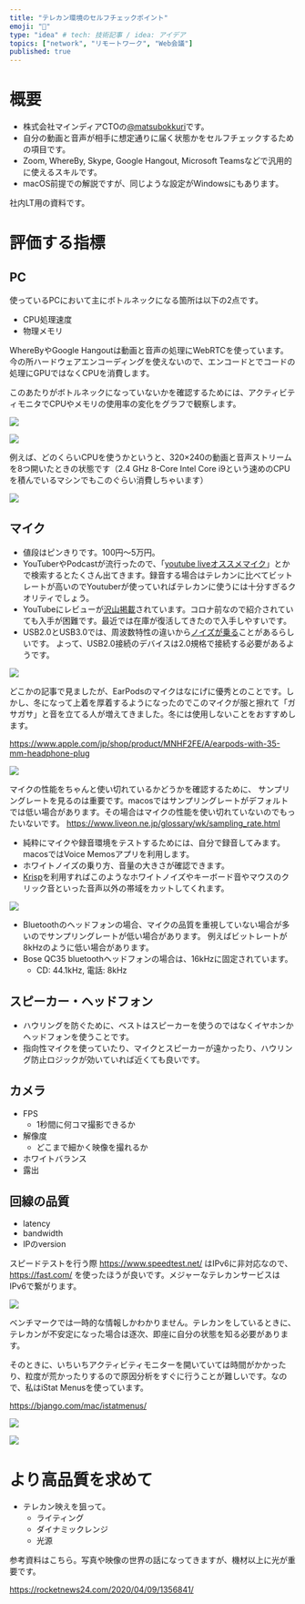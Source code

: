 ```yaml
---
title: "テレカン環境のセルフチェックポイント"
emoji: "🤖"
type: "idea" # tech: 技術記事 / idea: アイデア
topics: ["network", "リモートワーク", "Web会議"]
published: true
---
```


# 概要

- 株式会社マインディアCTOの[@matsubokkuri](https://twitter.com/matsubokkuri)です。
- 自分の動画と音声が相手に想定通りに届く状態かをセルフチェックするための項目です。
- Zoom, WhereBy, Skype, Google Hangout, Microsoft Teamsなどで汎用的に使えるスキルです。
- macOS前提での解説ですが、同じような設定がWindowsにもあります。

社内LT用の資料です。

# 評価する指標

## PC

使っているPCにおいて主にボトルネックになる箇所は以下の2点です。

- CPU処理速度
- 物理メモリ

WhereByやGoogle Hangoutは動画と音声の処理にWebRTCを使っています。
今の所ハードウェアエンコーディングを使えないので、エンコードとでコードの処理にGPUではなくCPUを消費します。

このあたりがボトルネックになっていないかを確認するためには、アクティビティモニタでCPUやメモリの使用率の変化をグラフで観察します。

![](https://storage.googleapis.com/zenn-user-upload/6oeis1xt5ycwkbvlyxue6tyhw4jh)


![](https://storage.googleapis.com/zenn-user-upload/6ajf89zfhtmjrd2snqrnaesqfbzs)

例えば、どのくらいCPUを使うかというと、320×240の動画と音声ストリームを8つ開いたときの状態です（2.4 GHz 8-Core Intel Core i9という速めのCPUを積んでいるマシンでもこのぐらい消費しちゃいます）

![](https://storage.googleapis.com/zenn-user-upload/tkae4kmvqjewtks8ip7nwgw5o1to)

## マイク

- 値段はピンきりです。100円〜5万円。
- YouTuberやPodcastが流行ったので、「[youtube liveオススメマイク](https://www.google.com/search?q=youtube+live%E3%82%AA%E3%82%B9%E3%82%B9%E3%83%A1%E3%83%9E%E3%82%A4%E3%82%AF&rlz=1C5CHFA_enJP888JP889&oq=youtube+live%E3%82%AA%E3%82%B9%E3%82%B9%E3%83%A1%E3%83%9E%E3%82%A4%E3%82%AF&aqs=chrome..69i57j69i64.105j0j7&sourceid=chrome&ie=UTF-8)」とかで検索するとたくさん出てきます。録音する場合はテレカンに比べてビットレートが高いのでYoutuberが使っていればテレカンに使うには十分すぎるクオリティでしょう。
- YouTubeにレビューが[沢山掲載](https://www.youtube.com/results?search_query=%E3%83%9E%E3%82%A4%E3%82%AF+%E3%83%AC%E3%83%93%E3%83%A5%E3%83%BC)されています。コロナ前なので紹介されていても入手が困難です。最近では在庫が復活してきたので入手しやすいです。
- USB2.0とUSB3.0では、周波数特性の違いから[ノイズが乗る](http://sloppy-games.com/%E3%83%9E%E3%82%A4%E3%82%AF%E3%81%AE%E9%9F%B3%E3%81%8C%E3%80%8C%E3%82%B5%E3%83%BC%E3%80%8D%E3%81%A8%E9%B3%B4%E3%81%A3%E3%81%A6%E3%81%97%E3%81%BE%E3%81%86%E3%81%AE%E3%82%92%E8%A7%A3%E6%B1%BA%E3%81%97/)ことがあるらしいです。 よって、USB2.0接続のデバイスは2.0規格で接続する必要があるようです。

![](https://storage.googleapis.com/zenn-user-upload/5y97bjzg47oyxtpg0uscm8wtk5pg)

どこかの記事で見ましたが、EarPodsのマイクはなにげに優秀とのことです。しかし、冬になって上着を厚着するようになったのでこのマイクが服と擦れて「ガサガサ」と音を立てる人が増えてきました。冬には使用しないことをおすすめします。

https://www.apple.com/jp/shop/product/MNHF2FE/A/earpods-with-35-mm-headphone-plug

![](https://storage.googleapis.com/zenn-user-upload/a00aplbsaukd0yc2cz0bvy0ahmrm)

マイクの性能をちゃんと使い切れているかどうかを確認するために、 サンプリングレートを見るのは重要です。macosではサンプリングレートがデフォルトでは低い場合があります。その場合はマイクの性能を使い切れていないのでもったいないです。
https://www.liveon.ne.jp/glossary/wk/sampling_rate.html

- 純粋にマイクや録音環境をテストするためには、自分で録音してみます。macosではVoice Memosアプリを利用します。
- ホワイトノイズの乗り方、音量の大きさが確認できます。
- [Krisp](https://ref.krisp.ai/u/ud40cc5747)を利用すればこのようなホワイトノイズやキーボード音やマウスのクリック音といった音声以外の帯域をカットしてくれます。

![](https://storage.googleapis.com/zenn-user-upload/wc8rtgnxxzfn67iyycirgkbwf2t6)

- Bluetoothのヘッドフォンの場合、マイクの品質を重視していない場合が多いのでサンプリングレートが低い場合があります。 例えばビットレートが8kHzのように低い場合があります。
- Bose QC35 bluetoothヘッドフォンの場合は、16kHzに固定されています。
  - CD: 44.1kHz, 電話: 8kHz

## スピーカー・ヘッドフォン

- ハウリングを防ぐために、ベストはスピーカーを使うのではなくイヤホンかヘッドフォンを使うことです。
- 指向性マイクを使っていたり、マイクとスピーカーが遠かったり、ハウリング防止ロジックが効いていれば近くても良いです。

## カメラ

- FPS
  - 1秒間に何コマ撮影できるか
- 解像度
  - どこまで細かく映像を撮れるか
- ホワイトバランス
- 露出

## 回線の品質

- latency
- bandwidth
- IPのversion

スピードテストを行う際 https://www.speedtest.net/ はIPv6に非対応なので、https://fast.com/ を使ったほうが良いです。メジャーなテレカンサービスはIPv6で繋がります。

![](https://storage.googleapis.com/zenn-user-upload/n7f7ys8l614hmkz48art5q4d3lhn)

ベンチマークでは一時的な情報しかわかりません。テレカンをしているときに、テレカンが不安定になった場合は逐次、即座に自分の状態を知る必要があります。

そのときに、いちいちアクティビティモニターを開いていては時間がかかったり、粒度が荒かったりするので原因分析をすぐに行うことが難しいです。なので、私はiStat Menusを使っています。

https://bjango.com/mac/istatmenus/

![](https://storage.googleapis.com/zenn-user-upload/mhmyv2zbziipz8xu4xupk386ln97)

![](https://storage.googleapis.com/zenn-user-upload/wc3ii9216jww8dbivm3qf3e56dlv)

# より高品質を求めて

- テレカン映えを狙って。
  - ライティング
  - ダイナミックレンジ
  - 光源


参考資料はこちら。写真や映像の世界の話になってきますが、機材以上に光が重要です。

https://rocketnews24.com/2020/04/09/1356841/
